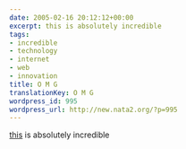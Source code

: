 ```yaml
---
date: 2005-02-16 20:12:12+00:00
excerpt: this is absolutely incredible
tags:
- incredible
- technology
- internet
- web
- innovation
title: O M G
translationKey: O M G
wordpress_id: 995
wordpress_url: http://new.nata2.org/?p=995
---
```


<a href="http://www.ip-relay.com/myiprelay.htm">this</a> is absolutely incredible
